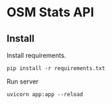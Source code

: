 # OSM Stats API

## Install

Install requirements.

```pip install -r requirements.txt```

Run server

```uvicorn app:app --reload```